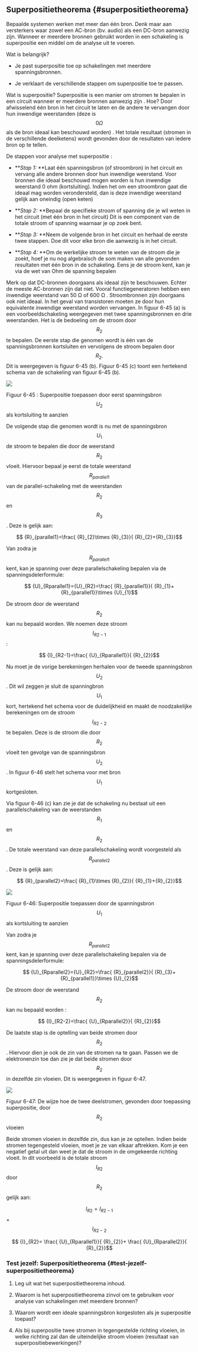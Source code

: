 ## Superpositietheorema {#superpositietheorema}

Bepaalde systemen werken met meer dan één bron. Denk maar aan versterkers waar zowel een AC-bron (bv. audio) als een DC-bron aanwezig zijn. Wanneer er meerdere bronnen gebruikt worden in een schakeling is superpositie een middel om de analyse uit te voeren.

Wat is belangrijk?

*   Je past superpositie toe op schakelingen met meerdere spanningsbronnen.

*   Je verklaart de verschillende stappen om superpositie toe te passen.

Wat is superpositie? Superpositie is een manier om stromen te bepalen in een circuit wanneer er meerdere bronnen aanwezig zijn . Hoe? Door afwisselend één bron in het circuit te laten en de andere te vervangen door hun inwendige weerstanden (deze is $$ 0 \Omega $$ als de bron ideaal kan beschouwd worden) . Het totale resultaat (stromen in de verschillende deelketens) wordt gevonden door de resultaten van iedere bron op te tellen.

De stappen voor analyse met superpositie :

*   **_Stap 1:_ **Laat één spanningsbron (of stroombron) in het circuit en vervang alle andere bronnen door hun inwendige weerstand. Voor bronnen die ideaal beschouwd mogen worden is hun inwendige weerstand 0 ohm (kortsluiting). Indien het om een stroombron gaat die ideaal mag worden verondersteld, dan is deze inwendige weerstand gelijk aan oneindig (open keten)

*   **_Stap 2:_ **Bepaal de specifieke stroom of spanning die je wil weten in het circuit (met één bron in het circuit) Dit is een component van de totale stroom of spanning waarnaar je op zoek bent.

*   **_Stap 3:_ **Neem de volgende bron in het circuit en herhaal de eerste twee stappen. Doe dit voor elke bron die aanwezig is in het circuit.

*   **_Stap 4:_ **Om de werkelijke stroom te weten van de stroom die je zoekt, hoef je nu nog algebraïsch de som maken van alle gevonden resultaten met één bron in de schakeling. Eens je de stroom kent, kan je via de wet van Ohm de spanning bepalen

Merk op dat DC-bronnen doorgaans als ideaal zijn te beschouwen. Echter de meeste AC-bronnen zijn dat niet. Vooral functiegeneratoren hebben een inwendige weerstand van 50 Ω of 600 Ω . Stroombronnen zijn doorgaans ook niet ideaal. In het geval van transistoren moeten ze door hun equivalente inwendige weerstand worden vervangen. In figuur 6-45 (a) is een voorbeeldschakeling weergegeven met twee spanningsbronnen en drie weerstanden. Het is de bedoeling om de stroom door $$ {R}_{2}$$ te bepalen. De eerste stap die genomen wordt is één van de spanningsbronnen kortsluiten en vervolgens de stroom bepalen door $$ {R}_{2}.$$ Dit is weergegeven is figuur 6-45 (b). Figuur 6-45 (c) toont een hertekend schema van de schakeling van figuur 6-45 (b).

![](/assets/afbeelding_524.png)

Figuur 6-45 : Superpositie toepassen door eerst spanningsbron $$ {U}_{2}$$ als kortsluiting te aanzien

De volgende stap die genomen wordt is nu met de spanningsbron $$ {U}_{1}$$ de stroom te bepalen die door de weerstand $$ {R}_{2}$$ vloeit. Hiervoor bepaal je eerst de totale weerstand $$ {R}_{parallel1}$$ van de parallel-schakeling met de weerstanden $$ {R}_{2}$$ en $$ {R}_{3}$$ . Deze is gelijk aan:

$$ {R}_{parallel1}=\frac{ {R}_{2}\times {R}_{3}}{ {R}_{2}+{R}_{3}}$$

Van zodra je $$ {R}_{parallel1}$$ kent, kan je spanning over deze parallelschakeling bepalen via de spanningsdelerformule:

$$ {U}_{Rparallel1}={U}_{R2}=\frac{ {R}_{parallel1}}{ {R}_{1}+{R}_{parallel1}}\times {U}_{1}$$

De stroom door de weerstand $$ {R}_{2}$$ kan nu bepaald worden. We noemen deze stroom $$ {I}_{R2-1}$$ :

$$ {I}_{R2-1}=\frac{ {U}_{Rparallel1}}{ {R}_{2}}$$

Nu moet je de vorige berekeningen herhalen voor de tweede spanningsbron $$ {U}_{2}$$ . Dit wil zeggen je sluit de spanningbron $$ {U}_{1}$$ kort, hertekend het schema voor de duidelijkheid en maakt de noodzakelijke berekeningen om de stroom $$ {I}_{R2-2}$$ te bepalen. Deze is de stroom die door $$ {R}_{2}$$ vloeit ten gevolge van de spanningsbron $$ {U}_{2}$$ . In figuur 6-46 stelt het schema voor met bron $$ {U}_{1} $$ kortgesloten.

Via figuur 6-46 (c) kan zie je dat de schakeling nu bestaat uit een parallelschakeling van de weerstanden $$ {R}_{1}$$ en $$ {R}_{2}$$ . De totale weerstand van deze parallelschakeling wordt voorgesteld als $$ {R}_{parallel2}$$ . Deze is gelijk aan:

$$ {R}_{parallel2}=\frac{ {R}_{1}\times {R}_{2}}{ {R}_{1}+{R}_{2}}$$

![](/assets/afbeelding_525.png)

Figuur 6-46: Superpositie toepassen door de spanningsbron $$ {U}_{1}$$ als kortsluiting te aanzien

Van zodra je $$ {R}_{parallel2}$$ kent, kan je spanning over deze parallelschakeling bepalen via de spanningsdelerformule:

$$ {U}_{Rparallel2}={U}_{R2}=\frac{ {R}_{parallel2}}{ {R}_{3}+{R}_{parallel1}}\times {U}_{2}$$

De stroom door de weerstand $$ {R}_{2}$$ kan nu bepaald worden :

$$ {I}_{R2-2}=\frac{ {U}_{Rparallel2}}{ {R}_{2}}$$

De laatste stap is de optelling van beide stromen door $$ {R}_{2}$$ . Hiervoor dien je ook de zin van de stromen na te gaan. Passen we de elektronenzin toe dan zie je dat beide stromen door $$ {R}_{2} $$ in dezelfde zin vloeien. Dit is weergegeven in figuur 6-47.

![](/assets/afbeelding_526.png)

Figuur 6-47: De wijze hoe de twee deelstromen, gevonden door toepassing superpositie, door $$ {R}_{2}$$ vloeien

Beide stromen vloeien in dezelfde zin, dus kan je ze optellen. Indien beide stromen tegengesteld vloeien, moet je ze van elkaar aftrekken. Kom je een negatief getal uit dan weet je dat de stroom in de omgekeerde richting vloeit. In dit voorbeeld is de totale stroom $$ {I}_{R2}$$ door $$ {R}_{2}$$ gelijk aan:

$$ {I}_{R2}= {I}_{R2-1}$$ + $$ {I}_{R2-2}$$

$$ {I}_{R2}= \frac{ {U}_{Rparallel1}}{ {R}_{2}}+ \frac{ {U}_{Rparallel2}}{ {R}_{2}}$$

### Test jezelf: Superpositietheorema {#test-jezelf-superpositietheorema}

1.  Leg uit wat het superpositietheorema inhoud.

2.  Waarom is het superpositietheorema zinvol om te gebruiken voor analyse van schakelingen met meerdere bronnen?

3.  Waarom wordt een ideale spanningsbron korgesloten als je superpositie toepast?

4.  Als bij superpositie twee stromen in tegengestelde richting vloeien, in welke richting zal dan de uiteindelijke stroom vloeien (resultaat van superpositiebewerkingen)?